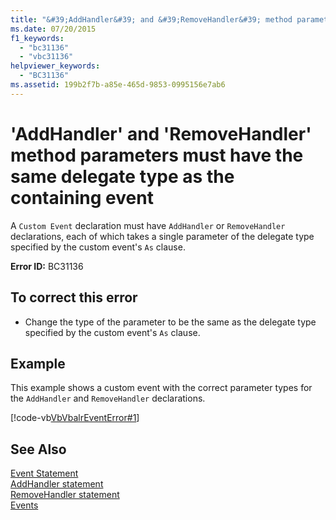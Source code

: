 ```yaml
---
title: "&#39;AddHandler&#39; and &#39;RemoveHandler&#39; method parameters must have the same delegate type as the containing event"
ms.date: 07/20/2015
f1_keywords: 
  - "bc31136"
  - "vbc31136"
helpviewer_keywords: 
  - "BC31136"
ms.assetid: 199b2f7b-a85e-465d-9853-0995156e7ab6
---
```

# &#39;AddHandler&#39; and &#39;RemoveHandler&#39; method parameters must have the same delegate type as the containing event
A `Custom Event` declaration must have `AddHandler` or `RemoveHandler` declarations, each of which takes a single parameter of the delegate type specified by the custom event's `As` clause.  
  
 **Error ID:** BC31136  
  
## To correct this error  
  
-   Change the type of the parameter to be the same as the delegate type specified by the custom event's `As` clause.  
  
## Example  
 This example shows a custom event with the correct parameter types for the `AddHandler` and `RemoveHandler` declarations.  
  
 [!code-vb[VbVbalrEventError#1](../../visual-basic/language-reference/error-messages/codesnippet/VisualBasic/bc31136_1.vb)]  
  
## See Also  
 [Event Statement](../../visual-basic/language-reference/statements/event-statement.md)  
 [AddHandler statement](~/docs/visual-basic/language-reference/statements/addhandler-statement.md)  
 [RemoveHandler statement](~/docs/visual-basic/language-reference/statements/removehandler-statement.md)  
 [Events](../../visual-basic/programming-guide/language-features/events/index.md)
